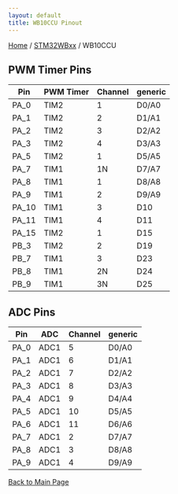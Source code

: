 ```yaml
---
layout: default
title: WB10CCU Pinout
---
```


[Home](../../index.md) / [STM32WBxx](../index.md) / WB10CCU

## PWM Timer Pins

| Pin | PWM Timer | Channel | generic |
| --- | --- | --- | --- |
| PA_0 | TIM2 | 1 | D0/A0 |
| PA_1 | TIM2 | 2 | D1/A1 |
| PA_2 | TIM2 | 3 | D2/A2 |
| PA_3 | TIM2 | 4 | D3/A3 |
| PA_5 | TIM2 | 1 | D5/A5 |
| PA_7 | TIM1 | 1N | D7/A7 |
| PA_8 | TIM1 | 1 | D8/A8 |
| PA_9 | TIM1 | 2 | D9/A9 |
| PA_10 | TIM1 | 3 | D10 |
| PA_11 | TIM1 | 4 | D11 |
| PA_15 | TIM2 | 1 | D15 |
| PB_3 | TIM2 | 2 | D19 |
| PB_7 | TIM1 | 3 | D23 |
| PB_8 | TIM1 | 2N | D24 |
| PB_9 | TIM1 | 3N | D25 |


## ADC Pins

| Pin | ADC | Channel | generic |
| --- | --- | --- | --- |
| PA_0 | ADC1 | 5 | D0/A0 |
| PA_1 | ADC1 | 6 | D1/A1 |
| PA_2 | ADC1 | 7 | D2/A2 |
| PA_3 | ADC1 | 8 | D3/A3 |
| PA_4 | ADC1 | 9 | D4/A4 |
| PA_5 | ADC1 | 10 | D5/A5 |
| PA_6 | ADC1 | 11 | D6/A6 |
| PA_7 | ADC1 | 2 | D7/A7 |
| PA_8 | ADC1 | 3 | D8/A8 |
| PA_9 | ADC1 | 4 | D9/A9 |


[Back to Main Page](../../index.md)